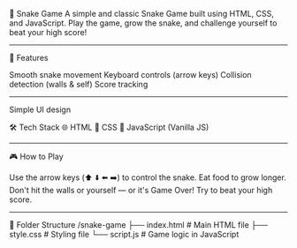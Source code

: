 🐍 Snake Game
A simple and classic Snake Game built using HTML, CSS, and JavaScript. Play the game, grow the snake, and challenge yourself to beat your high score!

-------

🚀 Features

Smooth snake movement
Keyboard controls (arrow keys)
Collision detection (walls & self)
Score tracking

--------


Simple UI design

🛠 Tech Stack
🌐 HTML
🎨 CSS
🧠 JavaScript (Vanilla JS)

---------

🎮 How to Play

Use the arrow keys (⬆️ ⬇️ ⬅️ ➡️) to control the snake.
Eat food to grow longer.
Don't hit the walls or yourself — or it's Game Over!
Try to beat your high score.

--------


📁 Folder Structure
/snake-game ├── index.html # Main HTML file ├── style.css # Styling file └── script.js # Game logic in JavaScript
